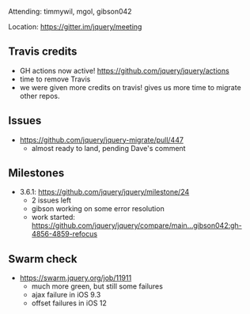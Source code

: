 Attending: timmywil, mgol, gibson042

Location: https://gitter.im/jquery/meeting

## Travis credits
* GH actions now active! https://github.com/jquery/jquery/actions 
* time to remove Travis
* we were given more credits on travis! gives us more time to migrate other repos.

## Issues
* https://github.com/jquery/jquery-migrate/pull/447 
	- almost ready to land, pending Dave's comment

## Milestones
* 3.6.1: https://github.com/jquery/jquery/milestone/24
	- 2 issues left
	- gibson working on some error resolution
	- work started: https://github.com/jquery/jquery/compare/main...gibson042:gh-4856-4859-refocus 

## Swarm check
* https://swarm.jquery.org/job/11911 
	- much more green, but still some failures
	- ajax failure in iOS 9.3
	- offset failures in iOS 12
